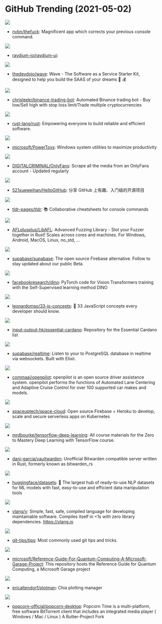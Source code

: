 # GitHub Trending (2021-05-02)

![](https://img.shields.io/badge/Python-New%20415-green?style=flat-square&logo=appveyor)
- [nvbn/thefuck](https://github.com/nvbn/thefuck): Magnificent app which corrects your previous console command.

![](https://img.shields.io/badge/TypeScript-New%2051-green?style=flat-square&logo=appveyor)
- [raydium-io/raydium-ui](https://github.com/raydium-io/raydium-ui): 

![](https://img.shields.io/badge/PHP-New%20248-green?style=flat-square&logo=appveyor)
- [thedevdojo/wave](https://github.com/thedevdojo/wave): Wave - The Software as a Service Starter Kit, designed to help you build the SAAS of your dreams 🚀 💰

![](https://img.shields.io/badge/JavaScript-New%20277-green?style=flat-square&logo=appveyor)
- [chrisleekr/binance-trading-bot](https://github.com/chrisleekr/binance-trading-bot): Automated Binance trading bot - Buy low/Sell high with stop loss limit/Trade multiple cryptocurrencies

![](https://img.shields.io/badge/Rust-New%2069-green?style=flat-square&logo=appveyor)
- [rust-lang/rust](https://github.com/rust-lang/rust): Empowering everyone to build reliable and efficient software.

![](https://img.shields.io/badge/C%23-New%20160-green?style=flat-square&logo=appveyor)
- [microsoft/PowerToys](https://github.com/microsoft/PowerToys): Windows system utilities to maximize productivity

![](https://img.shields.io/badge/Python-New%2014-green?style=flat-square&logo=appveyor)
- [DIGITALCRIMINAL/OnlyFans](https://github.com/DIGITALCRIMINAL/OnlyFans): Scrape all the media from an OnlyFans account - Updated regularly

![](https://img.shields.io/badge/Python-New%20204-green?style=flat-square&logo=appveyor)
- [521xueweihan/HelloGitHub](https://github.com/521xueweihan/HelloGitHub): 分享 GitHub 上有趣、入门级的开源项目

![](https://img.shields.io/badge/Markdown-New%2096-green?style=flat-square&logo=appveyor)
- [tldr-pages/tldr](https://github.com/tldr-pages/tldr): 📚 Collaborative cheatsheets for console commands

![](https://img.shields.io/badge/Rust-New%20159-green?style=flat-square&logo=appveyor)
- [AFLplusplus/LibAFL](https://github.com/AFLplusplus/LibAFL): Advanced Fuzzing Library - Slot your Fuzzer together in Rust! Scales across cores and machines. For Windows, Android, MacOS, Linux, no_std, ...

![](https://img.shields.io/badge/TypeScript-New%201-green?style=flat-square&logo=appveyor)
- [supabase/supabase](https://github.com/supabase/supabase): The open source Firebase alternative. Follow to stay updated about our public Beta.

![](https://img.shields.io/badge/Python-New%20622-green?style=flat-square&logo=appveyor)
- [facebookresearch/dino](https://github.com/facebookresearch/dino): PyTorch code for Vision Transformers training with the Self-Supervised learning method DINO

![](https://img.shields.io/badge/JavaScript-New%20111-green?style=flat-square&logo=appveyor)
- [leonardomso/33-js-concepts](https://github.com/leonardomso/33-js-concepts): 📜 33 JavaScript concepts every developer should know.

![](https://img.shields.io/badge/none-New%2041-green?style=flat-square&logo=appveyor)
- [input-output-hk/essential-cardano](https://github.com/input-output-hk/essential-cardano): Repository for the Essential Cardano list

![](https://img.shields.io/badge/Elixir-New%20555-green?style=flat-square&logo=appveyor)
- [supabase/realtime](https://github.com/supabase/realtime): Listen to your to PostgreSQL database in realtime via websockets. Built with Elixir.

![](https://img.shields.io/badge/C%2B%2B-New%20601-green?style=flat-square&logo=appveyor)
- [commaai/openpilot](https://github.com/commaai/openpilot): openpilot is an open source driver assistance system. openpilot performs the functions of Automated Lane Centering and Adaptive Cruise Control for over 100 supported car makes and models.

![](https://img.shields.io/badge/Go-New%20599-green?style=flat-square&logo=appveyor)
- [spaceuptech/space-cloud](https://github.com/spaceuptech/space-cloud): Open source Firebase + Heroku to develop, scale and secure serverless apps on Kubernetes

![](https://img.shields.io/badge/Jupyter%20Notebook-New%2031-green?style=flat-square&logo=appveyor)
- [mrdbourke/tensorflow-deep-learning](https://github.com/mrdbourke/tensorflow-deep-learning): All course materials for the Zero to Mastery Deep Learning with TensorFlow course.

![](https://img.shields.io/badge/Rust-New%20151-green?style=flat-square&logo=appveyor)
- [dani-garcia/vaultwarden](https://github.com/dani-garcia/vaultwarden): Unofficial Bitwarden compatible server written in Rust, formerly known as bitwarden_rs

![](https://img.shields.io/badge/Python-New%20392-green?style=flat-square&logo=appveyor)
- [huggingface/datasets](https://github.com/huggingface/datasets): 🤗 The largest hub of ready-to-use NLP datasets for ML models with fast, easy-to-use and efficient data manipulation tools

![](https://img.shields.io/badge/V-New%2027-green?style=flat-square&logo=appveyor)
- [vlang/v](https://github.com/vlang/v): Simple, fast, safe, compiled language for developing maintainable software. Compiles itself in <1s with zero library dependencies. https://vlang.io

![](https://img.shields.io/badge/JavaScript-New%20109-green?style=flat-square&logo=appveyor)
- [git-tips/tips](https://github.com/git-tips/tips): Most commonly used git tips and tricks.

![](https://img.shields.io/badge/Jupyter%20Notebook-New%2049-green?style=flat-square&logo=appveyor)
- [microsoft/Reference-Guide-For-Quantum-Computing-A-Microsoft-Garage-Project](https://github.com/microsoft/Reference-Guide-For-Quantum-Computing-A-Microsoft-Garage-Project): This repository hosts the Reference Guide for Quantum Computing, a Microsoft Garage project

![](https://img.shields.io/badge/Python-New%2033-green?style=flat-square&logo=appveyor)
- [ericaltendorf/plotman](https://github.com/ericaltendorf/plotman): Chia plotting manager

![](https://img.shields.io/badge/JavaScript-New%2013-green?style=flat-square&logo=appveyor)
- [popcorn-official/popcorn-desktop](https://github.com/popcorn-official/popcorn-desktop): Popcorn Time is a multi-platform, free software BitTorrent client that includes an integrated media player ( Windows / Mac / Linux ) A Butter-Project Fork


